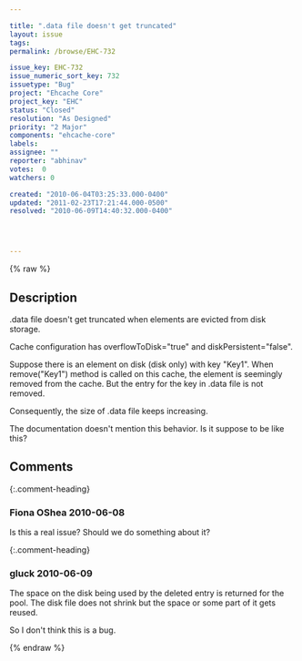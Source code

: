 ```yaml
---

title: ".data file doesn't get truncated"
layout: issue
tags: 
permalink: /browse/EHC-732

issue_key: EHC-732
issue_numeric_sort_key: 732
issuetype: "Bug"
project: "Ehcache Core"
project_key: "EHC"
status: "Closed"
resolution: "As Designed"
priority: "2 Major"
components: "ehcache-core"
labels: 
assignee: ""
reporter: "abhinav"
votes:  0
watchers: 0

created: "2010-06-04T03:25:33.000-0400"
updated: "2011-02-23T17:21:44.000-0500"
resolved: "2010-06-09T14:40:32.000-0400"




---
```


{% raw %}

## Description

<div markdown="1" class="description">

.data file doesn't get truncated when elements are evicted from disk storage.

Cache configuration has overflowToDisk="true" and diskPersistent="false".

Suppose there is an element on disk (disk only) with key "Key1". When remove("Key1") method is called on this cache, the element is seemingly removed from the cache. But the entry for the key in .data file is not removed.

Consequently, the size of .data file keeps increasing.

The documentation doesn't mention this behavior. Is it suppose to be like this?


</div>

## Comments


{:.comment-heading}
### **Fiona OShea** <span class="date">2010-06-08</span>

<div markdown="1" class="comment">

Is this a real issue? Should we do something about it?

</div>


{:.comment-heading}
### **gluck** <span class="date">2010-06-09</span>

<div markdown="1" class="comment">

The space on the disk being used by the deleted entry is returned for the pool. The disk file does not shrink but the space or some part of it gets reused.

So I don't think this is a bug.

</div>



{% endraw %}
